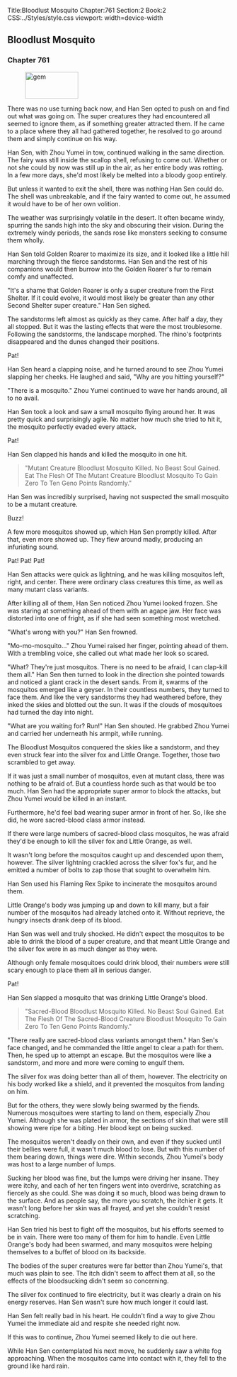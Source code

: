 Title:Bloodlust Mosquito 
Chapter:761 
Section:2 
Book:2 
CSS:../Styles/style.css 
viewport: width=device-width
  
## Bloodlust Mosquito
### Chapter 761
  
<figure>
	<img src="../Images/gem.gif" alt="gem" id="gem" width="120" height="60" />
</figure>
  

  
There was no use turning back now, and Han Sen opted to push on and find out what was going on. The super creatures they had encountered all seemed to ignore them, as if something greater attracted them. If he came to a place where they all had gathered together, he resolved to go around them and simply continue on his way.

Han Sen, with Zhou Yumei in tow, continued walking in the same direction. The fairy was still inside the scallop shell, refusing to come out. Whether or not she could by now was still up in the air, as her entire body was rotting. In a few more days, she'd most likely be melted into a bloody goop entirely.

But unless it wanted to exit the shell, there was nothing Han Sen could do. The shell was unbreakable, and if the fairy wanted to come out, he assumed it would have to be of her own volition.

The weather was surprisingly volatile in the desert. It often became windy, spurring the sands high into the sky and obscuring their vision. During the extremely windy periods, the sands rose like monsters seeking to consume them wholly.

Han Sen told Golden Roarer to maximize its size, and it looked like a little hill marching through the fierce sandstorms. Han Sen and the rest of his companions would then burrow into the Golden Roarer's fur to remain comfy and unaffected.

"It's a shame that Golden Roarer is only a super creature from the First Shelter. If it could evolve, it would most likely be greater than any other Second Shelter super creature." Han Sen sighed.

The sandstorms left almost as quickly as they came. After half a day, they all stopped. But it was the lasting effects that were the most troublesome. Following the sandstorms, the landscape morphed. The rhino's footprints disappeared and the dunes changed their positions.

Pat!

Han Sen heard a clapping noise, and he turned around to see Zhou Yumei slapping her cheeks. He laughed and said, "Why are you hitting yourself?"

"There is a mosquito." Zhou Yumei continued to wave her hands around, all to no avail.

Han Sen took a look and saw a small mosquito flying around her. It was pretty quick and surprisingly agile. No matter how much she tried to hit it, the mosquito perfectly evaded every attack.

Pat!

Han Sen clapped his hands and killed the mosquito in one hit.

> "Mutant Creature Bloodlust Mosquito Killed. No Beast Soul Gained. Eat The Flesh Of The Mutant Creature Bloodlust Mosquito To Gain Zero To Ten Geno Points Randomly."

Han Sen was incredibly surprised, having not suspected the small mosquito to be a mutant creature.

Buzz!

A few more mosquitos showed up, which Han Sen promptly killed. After that, even more showed up. They flew around madly, producing an infuriating sound.

Pat! Pat! Pat!

Han Sen attacks were quick as lightning, and he was killing mosquitos left, right, and center. There were ordinary class creatures this time, as well as many mutant class variants.

After killing all of them, Han Sen noticed Zhou Yumei looked frozen. She was staring at something ahead of them with an agape jaw. Her face was distorted into one of fright, as if she had seen something most wretched.

"What's wrong with you?" Han Sen frowned.

"Mo-mo-mosquito..." Zhou Yumei raised her finger, pointing ahead of them. With a trembling voice, she called out what made her look so scared.

"What? They're just mosquitos. There is no need to be afraid, I can clap-kill them all." Han Sen then turned to look in the direction she pointed towards and noticed a giant crack in the desert sands. From it, swarms of the mosquitos emerged like a geyser. In their countless numbers, they turned to face them. And like the very sandstorms they had weathered before, they inked the skies and blotted out the sun. It was if the clouds of mosquitoes had turned the day into night.

"What are you waiting for? Run!" Han Sen shouted. He grabbed Zhou Yumei and carried her underneath his armpit, while running.

The Bloodlust Mosquitos conquered the skies like a sandstorm, and they even struck fear into the silver fox and Little Orange. Together, those two scrambled to get away.

If it was just a small number of mosquitos, even at mutant class, there was nothing to be afraid of. But a countless horde such as that would be too much. Han Sen had the appropriate super armor to block the attacks, but Zhou Yumei would be killed in an instant.

Furthermore, he'd feel bad wearing super armor in front of her. So, like she did, he wore sacred-blood class armor instead.

If there were large numbers of sacred-blood class mosquitos, he was afraid they'd be enough to kill the silver fox and Little Orange, as well.

It wasn't long before the mosquitos caught up and descended upon them, however. The silver lightning crackled across the silver fox's fur, and he emitted a number of bolts to zap those that sought to overwhelm him.

Han Sen used his Flaming Rex Spike to incinerate the mosquitos around them.

Little Orange's body was jumping up and down to kill many, but a fair number of the mosquitos had already latched onto it. Without reprieve, the hungry insects drank deep of its blood.

Han Sen was well and truly shocked. He didn't expect the mosquitos to be able to drink the blood of a super creature, and that meant Little Orange and the silver fox were in as much danger as they were.

Although only female mosquitoes could drink blood, their numbers were still scary enough to place them all in serious danger.

Pat!

Han Sen slapped a mosquito that was drinking Little Orange's blood.

> "Sacred-Blood Bloodlust Mosquito Killed. No Beast Soul Gained. Eat The Flesh Of The Sacred-Blood Creature Bloodlust Mosquito To Gain Zero To Ten Geno Points Randomly."

"There really are sacred-blood class variants amongst them." Han Sen's face changed, and he commanded the little angel to clear a path for them. Then, he sped up to attempt an escape. But the mosquitos were like a sandstorm, and more and more were coming to engulf them.

The silver fox was doing better than all of them, however. The electricity on his body worked like a shield, and it prevented the mosquitos from landing on him.

But for the others, they were slowly being swarmed by the fiends. Numerous mosquitoes were starting to land on them, especially Zhou Yumei. Although she was plated in armor, the sections of skin that were still showing were ripe for a biting. Her blood kept on being sucked.

The mosquitos weren't deadly on their own, and even if they sucked until their bellies were full, it wasn't much blood to lose. But with this number of them bearing down, things were dire. Within seconds, Zhou Yumei's body was host to a large number of lumps.

Sucking her blood was fine, but the lumps were driving her insane. They were itchy, and each of her ten fingers went into overdrive, scratching as fiercely as she could. She was doing it so much, blood was being drawn to the surface. And as people say, the more you scratch, the itchier it gets. It wasn't long before her skin was all frayed, and yet she couldn't resist scratching.

Han Sen tried his best to fight off the mosquitos, but his efforts seemed to be in vain. There were too many of them for him to handle. Even Little Orange's body had been swarmed, and many mosquitos were helping themselves to a buffet of blood on its backside.

The bodies of the super creatures were far better than Zhou Yumei's, that much was plain to see. The itch didn't seem to affect them at all, so the effects of the bloodsucking didn't seem so concerning.

The silver fox continued to fire electricity, but it was clearly a drain on his energy reserves. Han Sen wasn't sure how much longer it could last.

Han Sen felt really bad in his heart. He couldn't find a way to give Zhou Yumei the immediate aid and respite she needed right now.

If this was to continue, Zhou Yumei seemed likely to die out here.

While Han Sen contemplated his next move, he suddenly saw a white fog approaching. When the mosquitos came into contact with it, they fell to the ground like hard rain.